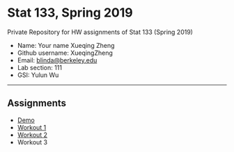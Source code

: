 # Stat 133, Spring 2019

Private Repository for HW assignments of Stat 133 (Spring 2019)

- Name: Your name Xueqing Zheng
- Github username: XueqingZheng
- Email: blinda@berkeley.edu
- Lab section: 111
- GSI: Yulun Wu

-----

## Assignments

- [Demo](demo)
- [Workout 1](workout01)
- [Workout 2](workout02)
- Workout 3



